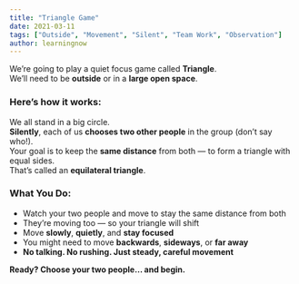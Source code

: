 ```yaml
---
title: "Triangle Game"
date: 2021-03-11
tags: ["Outside", "Movement", "Silent", "Team Work", "Observation"]
author: learningnow
---
```


We’re going to play a quiet focus game called **Triangle**.  
We’ll need to be **outside** or in a **large open space**.

### Here’s how it works:

We all stand in a big circle.  
**Silently**, each of us **chooses two other people** in the group (don’t say who!).  
Your goal is to keep the **same distance** from both — to form a triangle with equal sides.  
That’s called an **equilateral triangle**.

### What You Do:

- Watch your two people and move to stay the same distance from both
- They’re moving too — so your triangle will shift
- Move **slowly**, **quietly**, and **stay focused**
- You might need to move **backwards**, **sideways**, or **far away**
- **No talking. No rushing. Just steady, careful movement**

**Ready? Choose your two people… and begin.**
